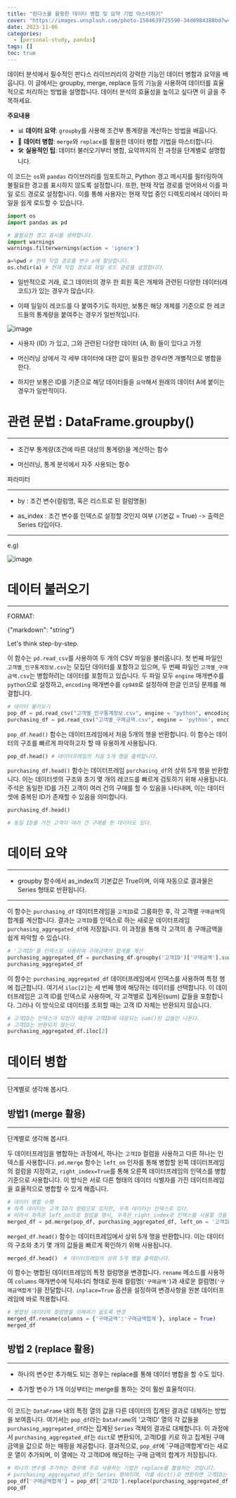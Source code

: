 ```yaml
---
title: "판다스를 활용한 데이터 병합 및 요약 기법 마스터하기"
cover: "https://images.unsplash.com/photo-1504639725590-34d0984388bd?w=1920&h=1080&fit=crop"
date: 2023-11-06
categories:
  - [personal-study, pandas]
tags: []
toc: true
---
```


데이터 분석에서 필수적인 판다스 라이브러리의 강력한 기능인 데이터 병합과 요약을 배웁니다. 이 글에서는 groupby, merge, replace 등의 기능을 사용하여 데이터를 효율적으로 처리하는 방법을 설명합니다. 데이터 분석의 효율성을 높이고 싶다면 이 글을 주목하세요.

**주요내용**
- 📊 **데이터 요약**: `groupby`를 사용해 조건부 통계량을 계산하는 방법을 배웁니다.
- 🔄 **데이터 병합**: `merge`와 `replace`를 활용한 데이터 병합 기법을 마스터합니다.
- 🛠 **실용적인 팁**: 데이터 불러오기부터 병합, 요약까지의 전 과정을 단계별로 설명합니다.

이 코드는 `os`와 `pandas` 라이브러리를 임포트하고, Python 경고 메시지를 필터링하여 불필요한 경고를 표시하지 않도록 설정합니다. 또한, 현재 작업 경로를 얻어와서 이를 파일 로드 경로로 설정합니다. 이를 통해 사용자는 현재 작업 중인 디렉토리에서 데이터 파일을 쉽게 로드할 수 있습니다.

```python
import os
import pandas as pd

# 불필요한 경고 표시를 생략합니다.
import warnings
warnings.filterwarnings(action = 'ignore')

a=%pwd # 현재 작업 경로를 변수 a에 할당합니다.
os.chdir(a) # 현재 작업 경로로 파일 로드 경로를 설정합니다.
```

- 일반적으로 거래, 로그 데이터의 경우 한 회원 혹은 개체와 관련된 다양한 데이터(레코드)가 있는 경우가 많습니다.

- 이때 일일이 레코드를 다 붙여주기도 하지만, 보통은 해당 개체를 기준으로 한 레코드들의 통계량을 붙여주는 경우가 일반적입니다.

![image](https://user-images.githubusercontent.com/74717033/134630064-5e3a6efb-2da3-4227-bc26-46a5b1ab443d.png)

- 사용자 (ID) 가 있고, 그와 관련된 다양한 데이터 (A, B) 들이 있다고 가정

- 머신러닝 상에서 각 세부 데이터에 대한 값이 필요한 경우라면 개별적으로 병합을 한다.

- 하지만 보통은 ID를 기준으로 해당 데이터들을 `요약`해서 원래의 데이터 A에 붙이는 경우가 일반적이다.

# 관련 문법 : DataFrame.groupby()

---


- 조건부 통계량(조건에 따른 대상의 통계량)을 계산하는 함수

- 머신러닝, 통계 분석에서 자주 사용되는 함수

파라미터

---


- by : 조건 변수(컬럼명, 혹은 리스트로 된 컬럼명들)

- as_index : 조건 변수를 인덱스로 설정할 것인지 여부 (기본값 = True) -> 출력은 Series 타입이다.

---


e.g)

![image](https://user-images.githubusercontent.com/74717033/134630084-8a1451df-7236-461a-9cc3-48c09a47b6c5.png)

# 데이터 불러오기

---


FORMAT:

{"markdown": "string"}

Let's think step-by-step.

이 함수는 `pd.read_csv`를 사용하여 두 개의 CSV 파일을 불러옵니다. 첫 번째 파일인 `고객별_인구통계정보.csv`는 모집단 데이터를 포함하고 있으며, 두 번째 파일인 `고객별_구매금액.csv`는 병합하려는 데이터를 포함하고 있습니다. 두 파일 모두 `engine` 매개변수를 `python`으로 설정하고, `encoding` 매개변수를 `cp949`로 설정하여 한글 인코딩 문제를 해결합니다.

```python
# 데이터 불러오기
pop_df = pd.read_csv("고객별_인구통계정보.csv", engine = "python", encoding='cp949') # 모집단 데이터
purchasing_df = pd.read_csv("고객별_구매금액.csv", engine = 'python', encoding='cp949') # 병합하려는 데이터
```

``pop_df.head()`` 함수는 데이터프레임에서 처음 5개의 행을 반환합니다. 이 함수는 데이터의 구조를 빠르게 파악하고자 할 때 유용하게 사용됩니다.

```python
pop_df.head() # 데이터프레임의 처음 5개 행을 출력합니다.
```

`purchasing_df.head()` 함수는 데이터프레임 `purchasing_df`의 상위 5개 행을 반환합니다. 이는 데이터셋의 구조와 초기 몇 개의 레코드를 빠르게 검토하기 위해 사용됩니다. 주석은 동일한 ID를 가진 고객이 여러 건의 구매를 할 수 있음을 나타내며, 이는 데이터셋에 중복된 ID가 존재할 수 있음을 의미합니다.

```python
purchasing_df.head()

# 동일 ID를 가진 고객이 여러 건 구매를 한 데이터도 있다.
```

# 데이터 요약

---


- groupby 함수에서 as_index의 기본값은 True이며, 이때 자동으로 결과물은 Series 형태로 반환됩니다.

---


이 함수는 `purchasing_df` 데이터프레임을 `고객ID`로 그룹화한 후, 각 고객별 `구매금액`의 합계를 계산합니다. 결과는 `고객ID`를 인덱스로 하는 새로운 데이터프레임 `purchasing_aggregated_df`에 저장됩니다. 이 과정을 통해 각 고객의 총 구매금액을 쉽게 파악할 수 있습니다.

```python
# '고객ID'를 인덱스로 사용하여 구매금액의 합계를 계산
purchasing_aggregated_df = purchasing_df.groupby('고객ID')['구매금액'].sum()
purchasing_aggregated_df
```

이 함수는 `purchasing_aggregated_df` 데이터프레임에서 인덱스를 사용하여 특정 행에 접근합니다. 여기서 `iloc[2]`는 세 번째 행에 해당하는 데이터를 선택합니다. 이 데이터프레임은 고객 ID를 인덱스로 사용하며, 각 고객별로 집계된(sum) 값들을 포함합니다. 그러나 이 방식으로 데이터를 조회할 때는 고객 ID 자체는 반환되지 않습니다.

```python
# 고객ID는 인덱스가 되었기 때문에 고객ID에 대응되는 sum()된 값들만 나온다.
# 고객ID는 반환되지 않는다.
purchasing_aggregated_df.iloc[2]
```

# 데이터 병합

---


단계별로 생각해 봅시다.

## 방법1 (merge 활용)

---


단계별로 생각해 봅시다.

두 데이터프레임을 병합하는 과정에서, 하나는 `고객ID` 컬럼을 사용하고 다른 하나는 인덱스를 사용합니다. `pd.merge` 함수는 `left_on` 인자를 통해 병합할 왼쪽 데이터프레임의 컬럼을 지정하고, `right_index=True`를 통해 오른쪽 데이터프레임의 인덱스를 병합 기준으로 사용합니다. 이 방식은 서로 다른 형태의 데이터 식별자를 가진 데이터프레임을 효율적으로 병합할 수 있게 해줍니다.

```python
# 데이터 병합 수행
# 좌측 데이터는 고객 ID가 컬럼으로 있지만, 우측 데이터는 인덱스로 있다.
# 따라서 좌측은 left_on으로 컬럼을 명시, 우측은 right_index로 인덱스를 사용할 것을 명시해서 merge한다.
merged_df = pd.merge(pop_df, purchasing_aggregated_df, left_on = '고객ID', right_index = True)
```

``merged_df.head()`` 함수는 데이터프레임에서 상위 5개 행을 반환합니다. 이는 데이터의 구조와 초기 몇 개의 값들을 빠르게 확인하기 위해 사용됩니다.

```python
merged_df.head()  # 데이터프레임의 상위 5개 행을 출력합니다.
```

이 함수는 병합된 데이터프레임의 특정 컬럼명을 변경합니다. `rename` 메소드를 사용하여 `columns` 매개변수에 딕셔너리 형태로 원래 컬럼명(`'구매금액'`)과 새로운 컬럼명(`'구매금액합계'`)을 전달합니다. `inplace=True` 옵션을 설정하여 변경사항을 원본 데이터프레임에 바로 적용합니다.

```python
# 병합된 데이터의 컬럼명을 이해하기 쉽도록 변경
merged_df.rename(columns = {'구매금액':'구매금액합계'}, inplace = True)
merged_df
```

## 방법 2 (replace 활용)

---


- 하나의 변수만 추가해도 되는 경우는 replace를 통해 데이터 병합을 할 수도 있다.

- 추가할 변수가 1개 이상부터는 merge를 통하는 것이 훨씬 효율적이다.

---


이 코드는 `DataFrame` 내의 특정 열의 값을 다른 데이터의 집계된 결과로 대체하는 방법을 보여줍니다. 여기서는 `pop_df`라는 `DataFrame`의 '고객ID' 열의 각 값들을 `purchasing_aggregated_df`라는 집계된 `Series` 객체의 결과로 대체합니다. 이 과정에서 `purchasing_aggregated_df`는 `dict`로 변환되어, 고객ID를 키로 하고 집계된 구매 금액을 값으로 하는 매핑을 제공합니다. 결과적으로, `pop_df`에 '구매금액합계'라는 새로운 열이 추가되며, 이 열에는 각 고객ID에 해당하는 구매 금액의 합계가 저장됩니다.

```python
# 하나의 변수를 추가하는 경우에 주로 사용하는 기법은 replace를 활용하는 것입니다.
# purchasing_aggregated_df는 Series 형태이며, 이를 dict()로 변환하면 고객ID는 key, sum()된 값들은 value가 되어 replace 함수에 의해 대체됩니다.
pop_df['구매금액합계'] = pop_df['고객ID'].replace(purchasing_aggregated_df.to_dict())
pop_df
```
